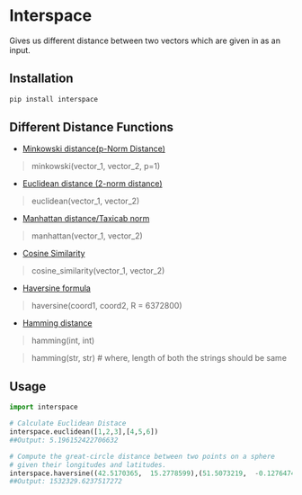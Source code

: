 
# Interspace
Gives us different distance between two vectors which are given in as an input.

## Installation

```bash
pip install interspace
```

## Different Distance Functions
- [Minkowski distance(p-Norm Distance)](https://en.wikipedia.org/wiki/Minkowski_distance)
>minkowski(vector_1, vector_2, p=1)
- [Euclidean distance (2-norm distance)](https://en.wikipedia.org/wiki/Euclidean_distance)
>euclidean(vector_1, vector_2)
-  [Manhattan distance/Taxicab norm](https://en.wikipedia.org/wiki/Taxicab_geometry)
>manhattan(vector_1, vector_2)
- [Cosine Similarity](https://en.wikipedia.org/wiki/Cosine_similarity)
>cosine_similarity(vector_1, vector_2)
- [Haversine formula](https://en.wikipedia.org/wiki/Haversine_formula)
>haversine(coord1, coord2, R = 6372800)
- [Hamming distance](https://en.wikipedia.org/wiki/Hamming_distance)
>hamming(int, int)

>hamming(str, str) # where, length of both the strings should be same

## Usage

```python
import interspace

# Calculate Euclidean Distace
interspace.euclidean([1,2,3],[4,5,6])
##Output: 5.196152422706632

# Compute the great-circle distance between two points on a sphere 
# given their longitudes and latitudes.
interspace.haversine((42.5170365,  15.2778599),(51.5073219,  -0.1276474))
##Output: 1532329.6237517272
```